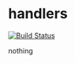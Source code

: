# handlers

[![Build Status](https://travis-ci.org/atomisthqa/handlers.svg?branch=master)](https://travis-ci.org/atomisthqa/handlers)

nothing
